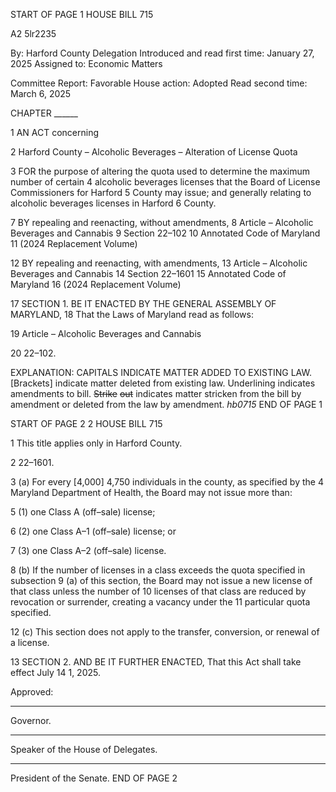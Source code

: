 START OF PAGE 1
HOUSE BILL 715

A2 5lr2235

By: Harford County Delegation
Introduced and read first time: January 27, 2025
Assigned to: Economic Matters

Committee Report: Favorable
House action: Adopted
Read second time: March 6, 2025

CHAPTER ______

1 AN ACT concerning

2 Harford County – Alcoholic Beverages – Alteration of License Quota

3 FOR the purpose of altering the quota used to determine the maximum number of certain
4 alcoholic beverages licenses that the Board of License Commissioners for Harford
5 County may issue; and generally relating to alcoholic beverages licenses in Harford
6 County.

7 BY repealing and reenacting, without amendments,
8 Article – Alcoholic Beverages and Cannabis
9 Section 22–102
10 Annotated Code of Maryland
11 (2024 Replacement Volume)

12 BY repealing and reenacting, with amendments,
13 Article – Alcoholic Beverages and Cannabis
14 Section 22–1601
15 Annotated Code of Maryland
16 (2024 Replacement Volume)

17 SECTION 1. BE IT ENACTED BY THE GENERAL ASSEMBLY OF MARYLAND,
18 That the Laws of Maryland read as follows:

19 Article – Alcoholic Beverages and Cannabis

20 22–102.

EXPLANATION: CAPITALS INDICATE MATTER ADDED TO EXISTING LAW.
[Brackets] indicate matter deleted from existing law.
Underlining indicates amendments to bill.
~~Strike~~ ~~out~~ indicates matter stricken from the bill by amendment or deleted from the law by
amendment. *hb0715*
END OF PAGE 1

START OF PAGE 2
2 HOUSE BILL 715

1 This title applies only in Harford County.

2 22–1601.

3 (a) For every [4,000] 4,750 individuals in the county, as specified by the
4 Maryland Department of Health, the Board may not issue more than:

5 (1) one Class A (off–sale) license;

6 (2) one Class A–1 (off–sale) license; or

7 (3) one Class A–2 (off–sale) license.

8 (b) If the number of licenses in a class exceeds the quota specified in subsection
9 (a) of this section, the Board may not issue a new license of that class unless the number of
10 licenses of that class are reduced by revocation or surrender, creating a vacancy under the
11 particular quota specified.

12 (c) This section does not apply to the transfer, conversion, or renewal of a license.

13 SECTION 2. AND BE IT FURTHER ENACTED, That this Act shall take effect July
14 1, 2025.

Approved:

________________________________________________________________________________
Governor.

________________________________________________________________________________
Speaker of the House of Delegates.

________________________________________________________________________________
President of the Senate.
END OF PAGE 2